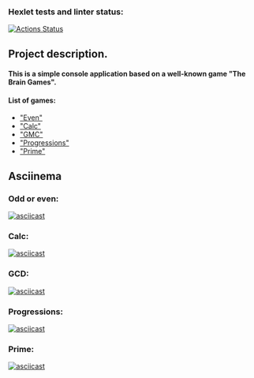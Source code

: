 ### Hexlet tests and linter status:
[![Actions Status](https://github.com/toniwar/java-project-61/actions/workflows/hexlet-check.yml/badge.svg)](https://github.com/toniwar/java-project-61/actions)

## Project description.
#### This is a simple console application based on a well-known game "The Brain Games".

#### List of games:
* ["Even"](https://github.com/toniwar/java-project-61/blob/main/app/src/main/java/hexlet/code/games/Even.java)
* ["Calc"](https://github.com/toniwar/java-project-61/blob/main/app/src/main/java/hexlet/code/games/Calc.java)
* ["GMC"](https://github.com/toniwar/java-project-61/blob/main/app/src/main/java/hexlet/code/games/GMC.java)
* ["Progressions"](https://github.com/toniwar/java-project-61/blob/main/app/src/main/java/hexlet/code/games/Progression.java)
* ["Prime"](https://github.com/toniwar/java-project-61/blob/main/app/src/main/java/hexlet/code/games/Prime.java)


## Asciinema

### Odd or even:
[![asciicast](https://asciinema.org/a/621952.svg)](https://asciinema.org/a/621952)

### Calc:
[![asciicast](https://asciinema.org/a/621955.svg)](https://asciinema.org/a/621955)

### GCD:
[![asciicast](https://asciinema.org/a/622092.svg)](https://asciinema.org/a/622092)

### Progressions:
[![asciicast](https://asciinema.org/a/622109.svg)](https://asciinema.org/a/622109)

### Prime:
[![asciicast](https://asciinema.org/a/622113.svg)](https://asciinema.org/a/622113)

